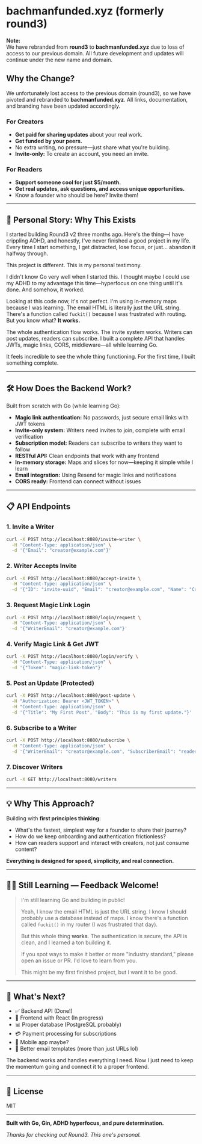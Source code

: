 # bachmanfunded.xyz (formerly round3)

**Note:**  
We have rebranded from **round3** to **bachmanfunded.xyz** due to loss of access to our previous domain. All future development and updates will continue under the new name and domain.

## Why the Change?

We unfortunately lost access to the previous domain (round3), so we have pivoted and rebranded to **bachmanfunded.xyz**. All links, documentation, and branding have been updated accordingly.

### For Creators
- **Get paid for sharing updates** about your real work.
- **Get funded by your peers.**
- No extra writing, no pressure—just share what you're building.
- **Invite-only:** To create an account, you need an invite.

### For Readers
- **Support someone cool for just $5/month.**
- **Get real updates, ask questions, and access unique opportunities.**
- Know a founder who should be here? Invite them!

---

## 🧠 Personal Story: Why This Exists

I started building Round3 v2 three months ago. Here's the thing—I have crippling ADHD, and honestly, I've never finished a good project in my life. Every time I start something, I get distracted, lose focus, or just... abandon it halfway through.

This project is different. This is my personal testimony.

I didn't know Go very well when I started this. I thought maybe I could use my ADHD to my advantage this time—hyperfocus on one thing until it's done. And somehow, it worked. 

Looking at this code now, it's not perfect. I'm using in-memory maps because I was learning. The email HTML is literally just the URL string. There's a function called `fuckit()` because I was frustrated with routing. But you know what? **It works.**

The whole authentication flow works. The invite system works. Writers can post updates, readers can subscribe. I built a complete API that handles JWTs, magic links, CORS, middleware—all while learning Go.

It feels incredible to see the whole thing functioning. For the first time, I built something complete.

---

## 🛠️ How Does the Backend Work?

Built from scratch with Go (while learning Go):
- **Magic link authentication:** No passwords, just secure email links with JWT tokens
- **Invite-only system:** Writers need invites to join, complete with email verification
- **Subscription model:** Readers can subscribe to writers they want to follow
- **RESTful API:** Clean endpoints that work with any frontend
- **In-memory storage:** Maps and slices for now—keeping it simple while I learn
- **Email integration:** Using Resend for magic links and notifications
- **CORS ready:** Frontend can connect without issues

---

## 📋 API Endpoints

### 1. Invite a Writer
```bash
curl -X POST http://localhost:8080/invite-writer \
  -H "Content-Type: application/json" \
  -d '{"Email": "creator@example.com"}'
```

### 2. Writer Accepts Invite
```bash
curl -X POST http://localhost:8080/accept-invite \
  -H "Content-Type: application/json" \
  -d '{"ID": "invite-uuid", "Email": "creator@example.com", "Name": "Creator Name", "Website": "https://example.com"}'
```

### 3. Request Magic Link Login
```bash
curl -X POST http://localhost:8080/login/request \
  -H "Content-Type: application/json" \
  -d '{"WriterEmail": "creator@example.com"}'
```

### 4. Verify Magic Link & Get JWT
```bash
curl -X POST http://localhost:8080/login/verify \
  -H "Content-Type: application/json" \
  -d '{"Token": "magic-link-token"}'
```

### 5. Post an Update (Protected)
```bash
curl -X POST http://localhost:8080/post-update \
  -H "Authorization: Bearer <JWT_TOKEN>" \
  -H "Content-Type: application/json" \
  -d '{"Title": "My First Post", "Body": "This is my first update."}'
```

### 6. Subscribe to a Writer
```bash
curl -X POST http://localhost:8080/subscribe \
  -H "Content-Type: application/json" \
  -d '{"WriterEmail": "creator@example.com", "SubscriberEmail": "reader@example.com"}'
```

### 7. Discover Writers
```bash
curl -X GET http://localhost:8080/writers
```

---

## 💡 Why This Approach?

Building with **first principles thinking**:
- What's the fastest, simplest way for a founder to share their journey?
- How do we keep onboarding and authentication frictionless?
- How can readers support and interact with creators, not just consume content?

**Everything is designed for speed, simplicity, and real connection.**

---

## 🧑‍💻 Still Learning — Feedback Welcome!

> I'm still learning Go and building in public!
> 
> Yeah, I know the email HTML is just the URL string. I know I should probably use a database instead of maps. I know there's a function called `fuckit()` in my router (I was frustrated that day).
> 
> But this whole thing **works**. The authentication is secure, the API is clean, and I learned a ton building it.
> 
> If you spot ways to make it better or more "industry standard," please open an issue or PR. I'd love to learn from you.
> 
> This might be my first finished project, but I want it to be good.

---

## 🎯 What's Next?

- ✅ Backend API (Done!)
- 🔄 Frontend with React (In progress)
- 📊 Proper database (PostgreSQL probably)
- 💳 Payment processing for subscriptions  
- 📱 Mobile app maybe?
- 🎨 Better email templates (more than just URLs lol)

The backend works and handles everything I need. Now I just need to keep the momentum going and connect it to a proper frontend.

---

## 📄 License

MIT

---

**Built with Go, Gin, ADHD hyperfocus, and pure determination.**

*Thanks for checking out Round3. This one's personal.*